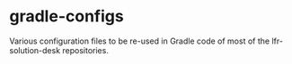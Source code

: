 # gradle-configs
Various configuration files to be re-used in Gradle code of most of the lfr-solution-desk repositories. 
